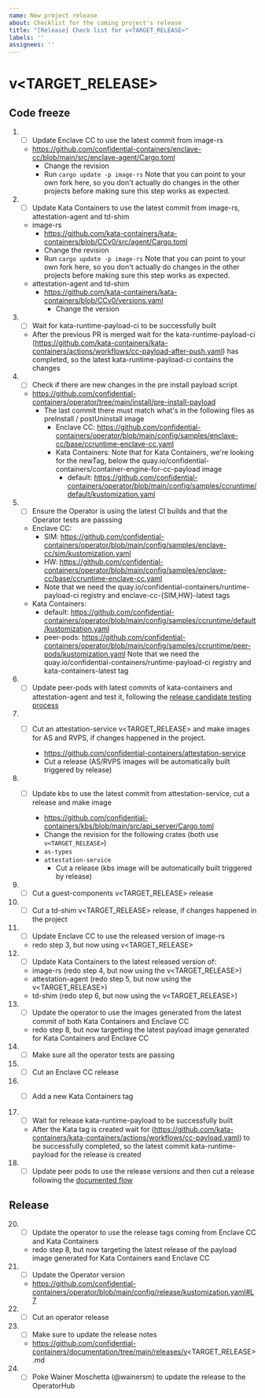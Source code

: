 ```yaml
---
name: New project release
about: Checklist for the coming project's release
title: "[Release] Check list for v<TARGET_RELEASE>"
labels: ''
assignees: ''
---
```


# v<TARGET_RELEASE>

## Code freeze

1. - [ ] Update Enclave CC to use the latest commit from image-rs

    * https://github.com/confidential-containers/enclave-cc/blob/main/src/enclave-agent/Cargo.toml
      * Change the revision
      * Run `cargo update -p image-rs`
        Note that you can point to your own fork here, so you don't actually do changes in the other projects
        before making sure this step works as expected.

2. - [ ] Update Kata Containers to use the latest commit from image-rs, attestation-agent and td-shim

    * image-rs
      * https://github.com/kata-containers/kata-containers/blob/CCv0/src/agent/Cargo.toml
      * Change the revision
      * Run `cargo update -p image-rs`
          Note that you can point to your own fork here, so you don't actually do changes in the other projects
          before making sure this step works as expected.
    * attestation-agent and td-shim
      * https://github.com/kata-containers/kata-containers/blob/CCv0/versions.yaml
        * Change the version

3. - [ ] Wait for kata-runtime-payload-ci to be successfully built
    * After the previous PR is merged wait for the kata-runtime-payload-ci (https://github.com/kata-containers/kata-containers/actions/workflows/cc-payload-after-push.yaml) has completed, so the latest kata-runtime-payload-ci contains the changes

4. - [ ] Check if there are new changes in the pre install payload script

    * https://github.com/confidential-containers/operator/tree/main/install/pre-install-payload
      * The last commit there must match what's in the following files as preInstall / postUninstall image
        * Enclave CC: https://github.com/confidential-containers/operator/blob/main/config/samples/enclave-cc/base/ccruntime-enclave-cc.yaml
        * Kata Containers:
              Note that for Kata Containers, we're looking for the newTag, below the quay.io/confidential-containers/container-engine-for-cc-payload image
          * default: https://github.com/confidential-containers/operator/blob/main/config/samples/ccruntime/default/kustomization.yaml

5. - [ ] Ensure the Operator is using the latest CI builds and that the Operator tests are passsing

    * Enclave CC:
      * SIM: https://github.com/confidential-containers/operator/blob/main/config/samples/enclave-cc/sim/kustomization.yaml
      * HW: https://github.com/confidential-containers/operator/blob/main/config/samples/enclave-cc/base/ccruntime-enclave-cc.yaml
      * Note that we need the quay.io/confidential-containers/runtime-payload-ci registry and enclave-cc-{SIM,HW}-latest tags
    * Kata Containers:
      * default: https://github.com/confidential-containers/operator/blob/main/config/samples/ccruntime/default/kustomization.yaml
      * peer-pods: https://github.com/confidential-containers/operator/blob/main/config/samples/ccruntime/peer-pods/kustomization.yaml
          Note that we need the quay.io/confidential-containers/runtime-payload-ci registry and kata-containers-latest tag

6. - [ ] Update peer-pods with latest commits of kata-containers and attestation-agent and test it, following the [release candidate testing process](https://github.com/confidential-containers/cloud-api-adaptor/blob/main/docs/Release-Process.md#release-candidate-testing)
    
7. - [ ] Cut an attestation-service v<TARGET_RELEASE> and make images for AS and RVPS, if changes happened in the project.

       * https://github.com/confidential-containers/attestation-service
       * Cut a release (AS/RVPS images will be automatically built triggered by release)

8. - [ ] Update kbs to use the latest commit from attestation-service, cut a release and make image

       * https://github.com/confidential-containers/kbs/blob/main/src/api_server/Cargo.toml
       * Change the revision for the following crates (both use `v<TARGET_RELEASE>`)
     * `as-types`
     * `attestation-service`
       * Cut a release (kbs image will be automatically built triggered by release)

9. - [ ] Cut a guest-components v<TARGET_RELEASE> release

10. - [ ] Cut a td-shim v<TARGET_RELEASE> release, if changes happened in the project

11. - [ ] Update Enclave CC to use the released version of image-rs

    * redo step 3, but now using v<TARGET_RELEASE>

12. - [ ] Update Kata Containers to the latest released version of:

    * image-rs (redo step 4, but now using the v<TARGET_RELEASE>)
    * attestation-agent (redo step 5, but now using the v<TARGET_RELEASE>)
    * td-shim (redo step 6, but now using the v<TARGET_RELEASE>)

13. - [ ] Update the operator to use the images generated from the latest commit of both Kata Containers and Enclave CC

    * redo step 8, but now targetting the latest payload image generated for Kata Containers and Enclave CC

14. - [ ] Make sure all the operator tests are passing

15. - [ ] Cut an Enclave CC release

17. - [ ] Add a new Kata Containers tag


18. - [ ] Wait for release kata-runtime-payload to be successfully built
    * After the Kata tag is created wait for (https://github.com/kata-containers/kata-containers/actions/workflows/cc-payload.yaml) to be successfully completed, so the latest commit kata-runtime-payload for the release is created

19. - [ ] Update peer pods to use the release versions and then cut a release following the [documented flow](https://github.com/confidential-containers/cloud-api-adaptor/blob/main/docs/Release-Process.md#cutting-releases)

## Release


20. - [ ] Update the operator to use the release tags coming from Enclave CC and Kata Containers

    * redo step 8, but now targeting the latest release of the payload image generated for Kata Containers eand Enclave CC

21. - [ ] Update the Operator version

    * https://github.com/confidential-containers/operator/blob/main/config/release/kustomization.yaml#L7

22. - [ ] Cut an operator release

23. - [ ] Make sure to update the release notes

    * https://github.com/confidential-containers/documentation/tree/main/releases/v<TARGET_RELEASE>.md
        
24. - [ ] Poke Wainer Moschetta (@wainersm) to update the release to the OperatorHub
